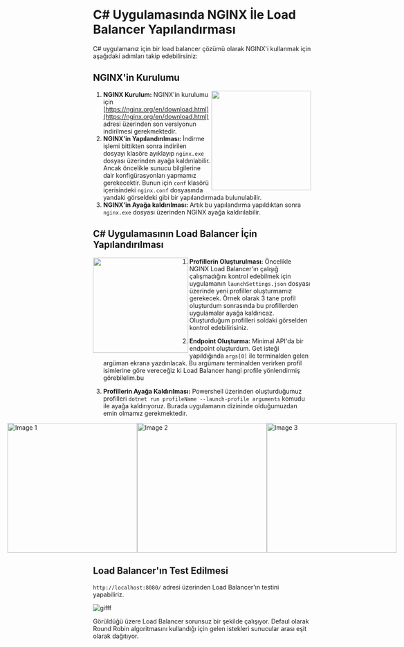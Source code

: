 # C# Uygulamasında NGINX İle Load Balancer Yapılandırması

C# uygulamanız için bir load balancer çözümü olarak NGINX'i kullanmak için aşağıdaki adımları takip edebilirsiniz:

## NGINX'in Kurulumu

<img align="right" width="230" src="https://github.com/user-attachments/assets/5d63d385-915b-462a-a8da-d0faaf5cea0f">

1. **NGINX Kurulum:** NGINX'in kurulumu için [https://nginx.org/en/download.html](https://nginx.org/en/download.html) adresi üzerinden son versiyonun indirilmesi gerekmektedir. 
2. **NGINX'in Yapılandırılması:** İndirme işlemi bittikten sonra indirilen dosyayı klasöre ayıklayıp `nginx.exe` dosyası üzerinden ayağa kaldırılabilir. Ancak öncelikle sunucu bilgilerine dair konfigürasyonları yapmamız gerekecektir. Bunun için `conf` klasörü içerisindeki `nginx.conf` dosyasında yandaki görseldeki gibi bir yapılandırmada bulunulabilir.
3. **NGINX'in Ayağa kaldırılması:** Artık bu yapılandırma yapıldıktan sonra `nginx.exe` dosyası üzerinden NGINX ayağa kaldırılabilir. 

## C# Uygulamasının Load Balancer İçin Yapılandırılması

<img align="left" width="220" src="https://github.com/user-attachments/assets/e6cd1887-b6e1-407f-b973-fb0261845627">

1. **Profillerin Oluşturulması:** Öncelikle NGINX Load Balancer'ın çalışığ çalışmadığını kontrol edebilmek için uygulamanın `launchSettings.json` dosyası üzerinde yeni profiller oluşturmamız gerekecek. Örnek olarak 3 tane profil oluşturdum sonrasında bu profillerden uygulamalar ayağa kaldırıcaz. Oluşturduğum profilleri soldaki görselden kontrol edebilirisiniz.

2. **Endpoint Oluşturma:** Minimal API'da bir endpoint oluşturdum. Get isteği yapıldığında `args[0]` ile terminalden gelen argüman ekrana yazdırılacak. Bu argümanı terminalden verirken profil isimlerine göre vereceğiz ki Load Balancer hangi profile yönlendirmiş görebilelim.bu
3. **Profillerin Ayağa Kaldırılması:** Powershell üzerinden oluşturduğumuz profilleri `dotnet run profileName --launch-profile arguments` komudu ile ayağa kaldırıyoruz. Burada uygulamanın dizininde olduğumuzdan emin olmamız gerekmektedir.

<div style="display: flex; justify-content: center;">
  <img src="https://github.com/user-attachments/assets/d2424b3c-a6b0-40cf-b9c1-4871fdf84b9a" alt="Image 1" width="300"/>
  <img src="https://github.com/user-attachments/assets/eac0ef12-dc46-4e6a-8524-cb814e1da368" alt="Image 2" width="300"/>
  <img src="https://github.com/user-attachments/assets/15f97cea-0a55-46ab-8c98-4ef5b3483854" alt="Image 3" width="300"/>
</div>

## Load Balancer'ın Test Edilmesi

`http://localhost:8080/` adresi üzerinden Load Balancer'ın testini yapabiliriz.

![gifff](https://github.com/user-attachments/assets/92bb08d0-6713-45dd-a441-b8014ad8b506)

Görüldüğü üzere Load Balancer sorunsuz bir şekilde çalışıyor. Defaul olarak Round Robin algoritmasını kullandığı için gelen istekleri sunucular arası eşit olarak dağıtıyor.

